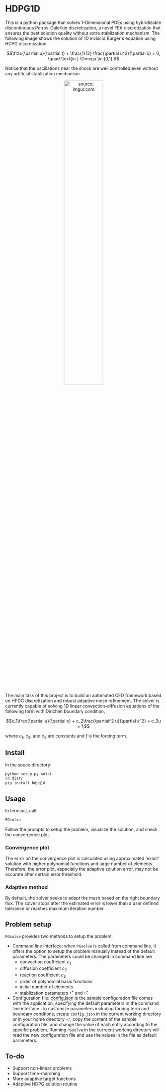 # HDPG1D
This is a python package that solves 1-Dimensional PDEs using hybridizable discontinuous Petrov-Galerkin discretization, a novel FEA discretization that ensures the best solution quality without extra stablization mechanism. The following image shows the solution of 1D inviscid Burger's equation using HDPG discretization. 
```math
\frac{\partial u}{\partial t} + \frac{1}{2} \frac{\partial u^2}{\partial x} = 0, \quad \text{in } \Omega \in [0,1].
```
Notice that the oscillations near the shock are well controlled even without any artificial stablization mechanism.

<p align="center">
<img align="centre" img src="http://i.imgur.com/HrWIi4s.png" width="50%" height="50%" title="source: imgur.com" />
</p>

The main task of this project is to build an automated CFD framework based on HPDG discretization and robust adaptive mesh refinement. The solver is currently capable of solving 1D linear convection-diffusion equations of the following form with Dirichlet boundary condition,
```math
c_1\frac{\partial u}{\partial x} + c_2\frac{\partial^2 u}{\partial x^2} + c_3u = f,
```
where $`c_1`$, $`c_2`$, and $`c_3`$ are constants and $`f`$ is the forcing term.

## Install
In the souce directory: 
```bash
python setup.py sdist
cd dist/
pip install hdpg1d
```

## Usage
In terminal, call:
```bash
PGsolve
```
Follow the prompts to setup the problem, visualize the solution, and check the convergence plot.

### Convergence plot
The error on the convergence plot is calculated using approximated 'exact' solution with higher polynomial functions and large number of elements. Therefore, the error plot, especially the adaptive solution error, may not be accurate after certain error threshold.

### Adaptive method
By default, the solver seeks to adapt the mesh based on the right boundary flux. The solver stops after the estimated error is lower than a user defined tolerance or reaches maximum iteration number.

## Problem setup
`PGsolve` provides two methods to setup the problem:
* Command line interface: when `PGsolve` is called from command line, it offers the option to setup the problem manually instead of the default parameters. The parameters could be changed in command line are
	- convection coefficient $`c_1`$
	- diffusion coefficient $`c_2`$
	- reaction coefficient $`c_3`$
	- order of polynomial basis functions
	- initial number of elements
	- stablization parameters $`\tau^+`$ and $`\tau^-`$
* Configuration file: [config.json](hdpg1d/config/config.json) is the sample configuration file comes with the application, specifying the default parameters in the command line interface. To customize parameters including forcing term and boundary condtions, create `config.json` in the current working directory or in your home directory `~/`, copy the content of the sample configuration file, and change the value of each entry according to the specific problem.  Running `PGsolve` in the currecnt working directory will read the new configuration file and use the values in the file as default parameters.

## To-do
* Support non-linear problems
* Support time-marching
* More adaptive target functions
* Adaptive HDPG solution routine
